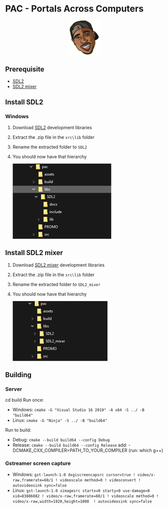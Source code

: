 # PAC - Portals Across Computers
<p align="center"><a href="https://vuejs.org" target="_blank" rel="noopener noreferrer"><img width="100" src="assets/tupac3.png" alt="Pac logo"></a></p>

## Prerequisite
- [SDL2](https://www.libsdl.org/release/SDL2-devel-2.0.16-VC.zip)
- [SDL2 mixer](https://www.libsdl.org/projects/SDL_mixer/release/SDL2_mixer-devel-2.0.4-VC.zip)

## Install SDL2
### Windows
1. Download [SDL2](https://www.libsdl.org/release/SDL2-devel-2.0.16-VC.zip) development libraries
2. Extract the .zip file in the `src\lib` folder
3. Rename the extracted folder to `SDL2`
4. You should now have that hierarchy
   
   ![SDL2 hierarchy after unzip](assets/SDL2Hierarchy.png?raw=true "Title")

## Install SDL2 mixer
1. Download [SDL2 mixer](https://www.libsdl.org/projects/SDL_mixer/release/SDL2_mixer-devel-2.0.4-VC.zip) development libraries
2. Extract the .zip file in the `src\lib` folder
3. Rename the extracted folder to `SDL2_mixer`
4. You should now have that hierarchy
   
   ![SDL2_mixer hierarchy after unzip](assets/sdl2_mixerHierarchy.png?raw=true "Title2")
## Building
### Server
cd build
Run once: 
- Windows: `cmake -G "Visual Studio 16 2019" -A x64 -S ../ -B "build64"`
- Linux: `cmake -G "Ninja" -S ../ -B "build64"`

Run to build: 
- Debug: `cmake --build build64 --config Debug`
- Release: `cmake --build build64 --config Release` add: -DCMAKE_CXX_COMPILER=PATH_TO_YOUR_COMPILER (run: which g++)

### Gstreamer screen capture

- Windows: `gst-launch-1.0 dxgiscreencapsrc cursor=true ! video/x-raw,framerate=60/1 ! videoscale method=0 ! videoconvert ! autovideosink sync=false`
- Linux: `gst-launch-1.0 ximagesrc startx=0 starty=0 use-damage=0 xid=83886082 ! video/x-raw,framerate=60/1 ! videoscale method=0 ! video/x-raw,width=1920,height=1080  ! autovideosink sync=false`